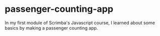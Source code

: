 # passenger-counting-app

In my first module of Scrimba's Javascript course, I learned about some basics by making a passenger counting app.
